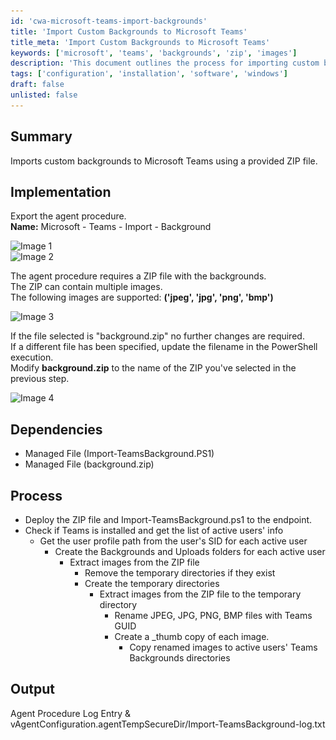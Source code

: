 ```yaml
---
id: 'cwa-microsoft-teams-import-backgrounds'
title: 'Import Custom Backgrounds to Microsoft Teams'
title_meta: 'Import Custom Backgrounds to Microsoft Teams'
keywords: ['microsoft', 'teams', 'backgrounds', 'zip', 'images']
description: 'This document outlines the process for importing custom backgrounds into Microsoft Teams using a ZIP file containing supported image formats. It includes implementation steps, dependencies, and the overall process to ensure successful background uploads for active users.'
tags: ['configuration', 'installation', 'software', 'windows']
draft: false
unlisted: false
---
```

## Summary

Imports custom backgrounds to Microsoft Teams using a provided ZIP file.

## Implementation

Export the agent procedure.  
**Name:** Microsoft - Teams - Import - Background

![Image 1](..\..\..\static\img\Microsoft---Teams---Import---Background\image_1.png)  
![Image 2](..\..\..\static\img\Microsoft---Teams---Import---Background\image_2.png)  

The agent procedure requires a ZIP file with the backgrounds.  
The ZIP can contain multiple images.  
The following images are supported: **('jpeg', 'jpg', 'png', 'bmp')**

![Image 3](..\..\..\static\img\Microsoft---Teams---Import---Background\image_3.png)  

If the file selected is "background.zip" no further changes are required.  
If a different file has been specified, update the filename in the PowerShell execution.  
Modify **background.zip** to the name of the ZIP you've selected in the previous step.  

![Image 4](..\..\..\static\img\Microsoft---Teams---Import---Background\image_4.png)  

## Dependencies

- Managed File (Import-TeamsBackground.PS1)
- Managed File (background.zip)

## Process

- Deploy the ZIP file and Import-TeamsBackground.ps1 to the endpoint.
- Check if Teams is installed and get the list of active users' info
  - Get the user profile path from the user's SID for each active user
    - Create the Backgrounds and Uploads folders for each active user
      - Extract images from the ZIP file
        - Remove the temporary directories if they exist
        - Create the temporary directories
          - Extract images from the ZIP file to the temporary directory
            - Rename JPEG, JPG, PNG, BMP files with Teams GUID
            - Create a _thumb copy of each image.
              - Copy renamed images to active users' Teams Backgrounds directories

## Output

Agent Procedure Log Entry & vAgentConfiguration.agentTempSecureDir/Import-TeamsBackground-log.txt



